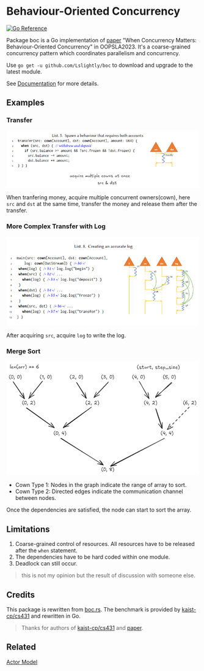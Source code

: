 # Behaviour-Oriented Concurrency

[![Go Reference](https://pkg.go.dev/badge/github.com/Lslightly/boc.svg)](https://pkg.go.dev/github.com/Lslightly/boc)

Package boc is a Go implementation of [paper] "When Concurrency Matters: Behaviour-Oriented Concurrency" in OOPSLA2023. It's a coarse-grained concurrency pattern which coordinates parallelism and concurrency.

Use `go get -u github.com/Lslightly/boc` to download and upgrade to the latest module.

See [Documentation] for more details.

## Examples

### Transfer

![](docs/figures/transfer.png)

When tranfering money, acquire multiple concurrent owners(cown), here `src` and `dst` at the same time, transfer the money and release them after the transfer.

### More Complex Transfer with Log

![](docs/figures/transfer_complex.png)

After acquiring `src`, acquire `log` to write the log.

### Merge Sort

![](docs/figures/merge_sort.png)

- Cown Type 1: Nodes in the graph indicate the range of array to sort.
- Cown Type 2: Directed edges indicate the communication channel between nodes.

Once the dependencies are satisfied, the node can start to sort the array.

## Limitations

1. Coarse-grained control of resources. All resources have to be released after the `when` statement.
2. The dependencies have to be hard coded within one module.
3. Deadlock can still occur.

> this is not my opinion but the result of discussion with someone else.

## Credits

This package is rewritten from [boc.rs].
The benchmark is provided by [kaist-cp/cs431] and rewritten in Go.

> Thanks for authors of [kaist-cp/cs431] and [paper].

## Related

[Actor Model](https://awesome-go.com/actor-model/)

[Documentation]: https://pkg.go.dev/github.com/Lslightly/boc
[boc.rs]: https://github.com/Lslightly-courses/cs431/blob/main/homework/src/boc.rs
[paper]: https://dl.acm.org/doi/10.1145/3622852
[kaist-cp/cs431]: https://github.com/kaist-cp/cs431
